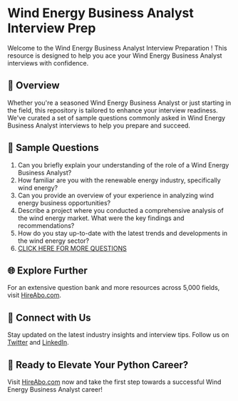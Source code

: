 # Wind Energy Business Analyst Interview Prep

Welcome to the Wind Energy Business Analyst Interview Preparation ! This resource is designed to help you ace your Wind Energy Business Analyst interviews with confidence.

## 🚀 Overview

Whether you're a seasoned Wind Energy Business Analyst or just starting in the field, this repository is tailored to enhance your interview readiness. We've curated a set of sample questions commonly asked in Wind Energy Business Analyst interviews to help you prepare and succeed.

## 📝 Sample Questions

1. Can you briefly explain your understanding of the role of a Wind Energy Business Analyst?
2. How familiar are you with the renewable energy industry, specifically wind energy?
3. Can you provide an overview of your experience in analyzing wind energy business opportunities?
4. Describe a project where you conducted a comprehensive analysis of the wind energy market. What were the key findings and recommendations?
5. How do you stay up-to-date with the latest trends and developments in the wind energy sector?
6. [CLICK HERE FOR MORE QUESTIONS](https://hireabo.com/job/20_0_37/Wind%20Energy%20Business%20Analyst)

## 🌐 Explore Further

For an extensive question bank and more resources across 5,000 fields, visit [HireAbo.com](https://www.hireabo.com).

## 📱 Connect with Us

Stay updated on the latest industry insights and interview tips. Follow us on [Twitter](https://twitter.com/hireabo) and [LinkedIn](https://www.linkedin.com/in/hire-abo-3609972a8/).

## 🚀 Ready to Elevate Your Python Career?

Visit [HireAbo.com](https://www.hireabo.com) now and take the first step towards a successful Wind Energy Business Analyst career!
